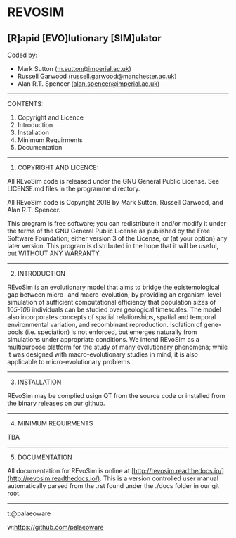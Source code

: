# REVOSIM
## [R]apid [EVO]lutionary [SIM]ulator
 
Coded by:
 - Mark Sutton (m.sutton@imperial.ac.uk)
 - Russell Garwood (russell.garwood@manchester.ac.uk)
 - Alan R.T. Spencer (alan.spencer@imperial.ac.uk)

_____

CONTENTS:

1. Copyright and Licence
2. Introduction
3. Installation
4. Minimum Requirments
5. Documentation

_____

1. COPYRIGHT AND LICENCE:

All REvoSim code is released under the GNU General Public License.
See LICENSE.md files in the programme directory.

All REvoSim code is Copyright 2018 by Mark Sutton, Russell Garwood,
and Alan R.T. Spencer.

This program is free software; you can redistribute it and/or modify
it under the terms of the GNU General Public License as published by
the Free Software Foundation; either version 3 of the License, or (at
your option) any later version. This program is distributed in the
hope that it will be useful, but WITHOUT ANY WARRANTY.

_____

2. INTRODUCTION

REvoSim is an evolutionary model that aims to bridge the epistemological
gap between micro- and macro-evolution; by providing an organism-level
simulation of sufficient computational efficiency that population sizes
of 10*5-10*6 individuals can be studied over geological timescales. The
model also incorporates concepts of spatial relationships, spatial and
temporal environmental variation, and recombinant reproduction. Isolation
of gene-pools (i.e. speciation) is not enforced, but emerges naturally
from simulations under appropriate conditions. We intend REvoSim as a
multipurpose platform for the study of many evolutionary phenomena; while
it was designed with macro-evolutionary studies in mind, it is also
applicable to micro-evolutionary problems.

_____

3. INSTALLATION

REvoSim may be complied usign QT from the source code or installed from
the binary releases on our github.

_____

4. MINIMUM REQUIRMENTS

TBA

_____

5. DOCUMENTATION

All documentation for REvoSim is online at [http://revosim.readthedocs.io/](http://revosim.readthedocs.io/). This is a version controlled user manual automatically parsed from the .rst found under the ./docs folder in our git root.

_____

t:@palaeoware

w:https://github.com/palaeoware
